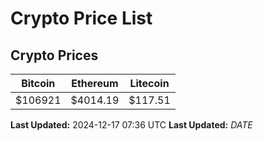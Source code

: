 # Crypto Price List

## Crypto Prices
| Bitcoin | Ethereum | Litecoin |
| ------- | -------- | -------- |
| $106921 | $4014.19 | $117.51 |
**Last Updated:** 2024-12-17 07:36 UTC
**Last Updated:** $DATE$
